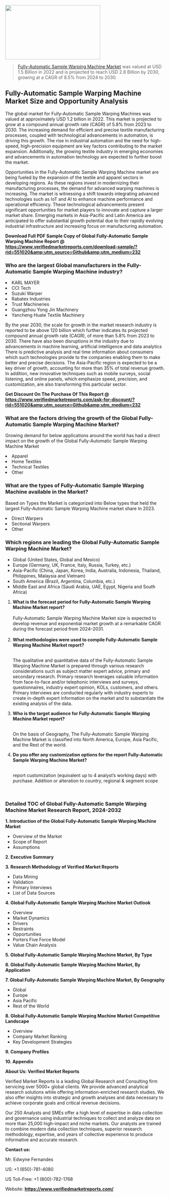 <img src="https://ffe5etoiles.com/wp-content/uploads/2024/12/MST1-300x171.png" alt="" width="300" height="171" class="alignnone size-medium wp-image-20088" /><blockquote><p><p><a href="https://www.verifiedmarketreports.com/download-sample/?rid=551020&utm_source=Github&utm_medium=232" target="_blank">Fully-Automatic Sample Warping Machine Market</a> was valued at USD 1.5 Billion in 2022 and is projected to reach USD 2.8 Billion by 2030, growing at a CAGR of 8.5% from 2024 to 2030.</p></blockquote><p><h2>Fully-Automatic Sample Warping Machine Market Size and Opportunity Analysis</h2><p>The global market for Fully-Automatic Sample Warping Machines was valued at approximately USD 1.2 billion in 2022. This market is projected to grow at a compound annual growth rate (CAGR) of 5.8% from 2023 to 2030. The increasing demand for efficient and precise textile manufacturing processes, coupled with technological advancements in automation, is driving this growth. The rise in industrial automation and the need for high-speed, high-precision equipment are key factors contributing to the market expansion. Additionally, the growing textile industry in emerging economies and advancements in automation technology are expected to further boost the market.</p><p>Opportunities in the Fully-Automatic Sample Warping Machine market are being fueled by the expansion of the textile and apparel sectors in developing regions. As these regions invest in modernizing their manufacturing processes, the demand for advanced warping machines is increasing. The market is witnessing a shift towards integrating advanced technologies such as IoT and AI to enhance machine performance and operational efficiency. These technological advancements present significant opportunities for market players to innovate and capture a larger market share. Emerging markets in Asia-Pacific and Latin America are anticipated to offer substantial growth potential due to their rapidly evolving industrial infrastructure and increasing focus on manufacturing automation.</p></p><p class=""><strong>Download Full PDF Sample Copy of Global Fully-Automatic Sample Warping Machine Report @ <a href="https://www.verifiedmarketreports.com/download-sample/?rid=551020&amp;utm_source=Github&amp;utm_medium=232" target="_blank">https://www.verifiedmarketreports.com/download-sample/?rid=551020&amp;utm_source=Github&amp;utm_medium=232</a></strong></p><h3 id="" class="">Who are the largest Global manufacturers in the Fully-Automatic Sample Warping Machine industry?</h3><p><li>KARL MAYER</li><li> CCI Tech</li><li> Suzuki Warper</li><li> Rabatex Industries</li><li> Trust Machineries</li><li> Guangzhou Yong Jin Machinery</li><li> Yancheng Huate Textile Machinery</li></p><div class=""><div class="" dir="" data-message-author-role="" data-message-id="" data-message-model-slug=""><div class=""><div class=""><div class=""><div class="" dir="" data-message-author-role="" data-message-id="" data-message-model-slug=""><div class=""><div class=""><p>By the year 2030, the scale for growth in the market research industry is reported to be above 120 billion which further indicates its projected compound annual growth rate (CAGR), of more than 5.8% from 2023 to 2030. There have also been disruptions in the industry due to advancements in machine learning, artificial intelligence and data analytics There is predictive analysis and real time information about consumers which such technologies provide to the companies enabling them to make better and precise decisions. The Asia-Pacific region is expected to be a key driver of growth, accounting for more than 35% of total revenue growth. In addition, new innovative techniques such as mobile surveys, social listening, and online panels, which emphasize speed, precision, and customization, are also transforming this particular sector.</p><p><strong>Get Discount On The Purchase Of This Report @&nbsp; <a href="https://www.verifiedmarketreports.com/ask-for-discount/?rid=551020&amp;utm_source=Github&amp;utm_medium=232" target="_blank">https://www.verifiedmarketreports.com/ask-for-discount/?rid=551020&amp;utm_source=Github&amp;utm_medium=232</a></strong></p></div></div></div></div></div></div></div></div><h3 id="" class="">What are the factors driving the growth of the Global Fully-Automatic Sample Warping Machine Market?</h3><p id="" class="">Growing demand for below applications around the world has had a direct impact on the growth of the Global Fully-Automatic Sample Warping Machine Market</p><p id="" class=""><li>Apparel</li><li> Home Textiles</li><li> Technical Textiles</li><li> Other</li></p><h3 id="" class="">What are the types of Fully-Automatic Sample Warping Machine available in the Market?</h3><p id="" class="">Based on Types the Market is categorized into Below types that held the largest Fully-Automatic Sample Warping Machine market share In 2023.</p><p id="" class=""><li>Direct Warpers</li><li> Sectional Warpers</li><li> Other</li></p><h3 id="" class="">Which regions are leading the Global Fully-Automatic Sample Warping Machine Market?</h3><ul><li>Global (United States, Global and Mexico)</li><li>Europe (Germany, UK, France, Italy, Russia, Turkey, etc.)</li><li>Asia-Pacific (China, Japan, Korea, India, Australia, Indonesia, Thailand, Philippines, Malaysia and Vietnam)</li><li>South America (Brazil, Argentina, Columbia, etc.)</li><li>Middle East and Africa (Saudi Arabia, UAE, Egypt, Nigeria and South Africa)</li></ul><p><ol><li><strong>What is the forecast period for Fully-Automatic Sample Warping Machine Market report?<br /></strong><br /><span data-sheets-root="1" data-sheets-value="{&quot;1&quot;:2,&quot;2&quot;:&quot;XXXX size is expected to develop revenue and exponential market growth at a remarkable CAGR during the forecast period from 2024&ndash;2030.&quot;}" data-sheets-userformat="{&quot;2&quot;:12674,&quot;4&quot;:{&quot;1&quot;:2,&quot;2&quot;:16776960},&quot;10&quot;:2,&quot;11&quot;:0,&quot;15&quot;:&quot;Arial&quot;,&quot;16&quot;:12}">Fully-Automatic Sample Warping Machine Market size is expected to develop revenue and exponential market growth at a remarkable CAGR during the forecast period from 2024&ndash;2031.</span><br /><br /></li><li><strong>What methodologies were used to compile Fully-Automatic Sample Warping Machine Market report?<br /><br /></strong><p>The qualitative and quantitative data of the&nbsp;Fully-Automatic Sample Warping Machine Market is prepared through various research considerations such as subject matter expert advice, primary and secondary research. Primary research leverages valuable information from face-to-face and/or telephonic interviews and surveys, questionnaires, industry expert opinion, KOLs, customers, and others. Primary interviews are conducted regularly with industry experts to create in-depth expert information on the market and to substantiate the existing analysis of the data.&nbsp;</p></li><li><strong>Who is the target audience for Fully-Automatic Sample Warping Machine Market report?<br /><br /></strong><p>On the basis of Geography, The&nbsp;Fully-Automatic Sample Warping Machine Market is classified into North America, Europe, Asia Pacific, and the Rest of the world.</p></li><li><strong>Do you offer any customization options for the report Fully-Automatic Sample Warping Machine Market?<br /><br /></strong><p>report customization (equivalent up to 4 analyst&rsquo;s working days) with purchase. Addition or alteration to country, regional &amp; segment scope</p><p>&nbsp;</p></li></ol></p><h3 id="" class="">Detailed TOC of Global Fully-Automatic Sample Warping Machine Market Research Report, 2024-2032</h3><p id="" class=""><strong>1. Introduction of the Global Fully-Automatic Sample Warping Machine Market</strong></p><ul><li>Overview of the Market</li><li>Scope of Report</li><li>Assumptions</li></ul><p id="" class=""><strong>2. Executive Summary</strong></p><p id="" class=""><strong>3. Research Methodology of&nbsp;Verified Market Reports</strong></p><ul><li>Data Mining</li><li>Validation</li><li>Primary Interviews</li><li>List of Data Sources</li></ul><p id="" class=""><strong>4. Global Fully-Automatic Sample Warping Machine Market Outlook</strong></p><ul><li>Overview</li><li>Market Dynamics</li><li>Drivers</li><li>Restraints</li><li>Opportunities</li><li>Porters Five Force Model</li><li>Value Chain Analysis</li></ul><p id="" class=""><strong>5. Global Fully-Automatic Sample Warping Machine Market, By&nbsp;Type</strong></p><p id="" class=""><strong>6. Global Fully-Automatic Sample Warping Machine Market, By Application</strong></p><p id="" class=""><strong>7. Global Fully-Automatic Sample Warping Machine Market, By Geography</strong></p><ul><li>Global</li><li>Europe</li><li>Asia Pacific</li><li>Rest of the World</li></ul><p id="" class=""><strong>8. Global Fully-Automatic Sample Warping Machine Market Competitive Landscape</strong></p><ul><li>Overview</li><li>Company Market Ranking</li><li>Key Development Strategies</li></ul><p id="" class=""><strong>9. Company Profiles</strong></p><p id="" class=""><strong>10. Appendix</strong></p><p id="" class=""><strong>About Us: Verified Market Reports</strong></p><p id="" class="">Verified Market Reports is a leading Global Research and Consulting firm servicing over 5000+ global clients. We provide advanced analytical research solutions while offering information-enriched research studies. We also offer insights into strategic and growth analyses and data necessary to achieve corporate goals and critical revenue decisions.</p><p id="" class="">Our 250 Analysts and SMEs offer a high level of expertise in data collection and governance using industrial techniques to collect and analyze data on more than 25,000 high-impact and niche markets. Our analysts are trained to combine modern data collection techniques, superior research methodology, expertise, and years of collective experience to produce informative and accurate research.</p><p id="" class=""><strong>Contact us:</strong></p><p id="" class="">Mr. Edwyne Fernandes</p><p id="" class="">US: +1 (650)-781-4080</p><p id="" class="">US Toll-Free: +1 (800)-782-1768</p><p id="" class="">Website: <a target="" data-test-app-aware-link=""><strong>https://www.verifiedmarketreports.com/</strong></a></p>

